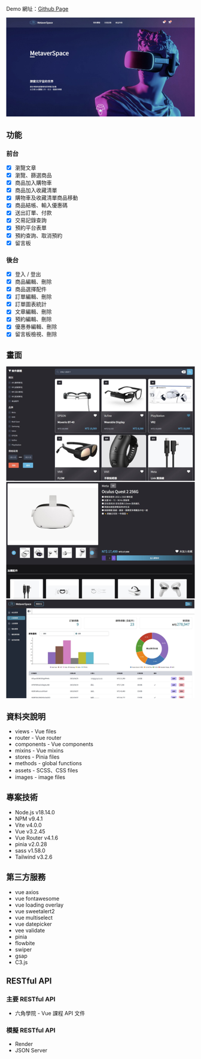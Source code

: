 Demo 網址：[Github Page](https://noname135.github.io/MetaverSpace/)

![專案封面圖](https://github.com/NoName135/MetaverSpace/blob/main/src/images/Readme/HomePage.JPG)

## 功能
### 前台
- [x] 瀏覽文章
- [x] 瀏覽、篩選商品
- [x] 商品加入購物車
- [x] 商品加入收藏清單
- [x] 購物車及收藏清單商品移動
- [x] 商品結帳、輸入優惠碼
- [x] 送出訂單、付款
- [x] 交易記錄查詢
- [x] 預約平台表單
- [x] 預約查詢、取消預約
- [x] 留言板

### 後台
- [x] 登入 / 登出
- [x] 商品編輯、刪除
- [x] 商品選擇配件
- [x] 訂單編輯、刪除
- [x] 訂單圖表統計
- [x] 文章編輯、刪除
- [x] 預約編輯、刪除
- [x] 優惠券編輯、刪除
- [x] 留言板檢視、刪除

## 畫面

![範例圖片 1](https://github.com/NoName135/MetaverSpace/blob/main/src/images/Readme/picture1.JPG)
![範例圖片 2](https://github.com/NoName135/MetaverSpace/blob/main/src/images/Readme/picture2.JPG)
![範例圖片 3](https://github.com/NoName135/MetaverSpace/blob/main/src/images/Readme/picture3.JPG)

## 資料夾說明
- views - Vue files
- router - Vue router
- components - Vue components
- mixins - Vue mixins
- stores - Pinia files
- methods - global functions
- assets - SCSS、CSS files
- images - image files


## 專案技術
- Node.js v18.14.0
- NPM v9.4.1
- Vite v4.0.0
- Vue v3.2.45
- Vue Router v4.1.6
- pinia v2.0.28
- sass v1.58.0
- Tailwind v3.2.6


## 第三方服務
- vue axios
- vue fontawesome
- vue loading overlay
- vue sweetalert2
- vue multiselect
- vue datepicker
- vee validate
- pinia
- flowbite
- swiper
- gsap
- C3.js

## RESTful API
### 主要 RESTful API
- 六角學院 - Vue 課程 API 文件

### 模擬 RESTful API
- Render
- JSON Server
